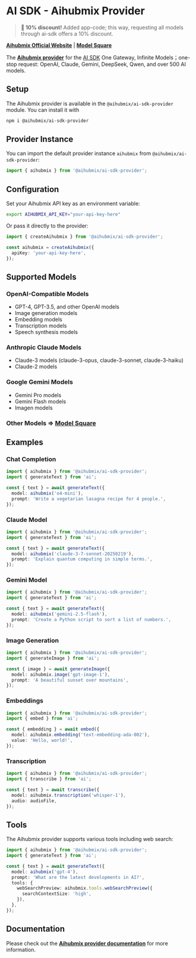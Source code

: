 # AI SDK - Aihubmix Provider

> **🎉 10% discount!**
Added app-code; this way, requesting all models through ai-sdk offers a 10% discount.

**[Aihubmix Official Website](https://aihubmix.com/)** | **[Model Square](https://aihubmix.com/models)**

The **[Aihubmix provider](https://ai-sdk.dev/providers/ai-sdk-providers/aihubmix)** for the [AI SDK](https://ai-sdk.dev/docs)
One Gateway, Infinite Models；one-stop request: OpenAI, Claude, Gemini, DeepSeek, Qwen, and over 500 AI models.

## Setup

The Aihubmix provider is available in the `@aihubmix/ai-sdk-provider` module. You can install it with

```bash
npm i @aihubmix/ai-sdk-provider
```

## Provider Instance

You can import the default provider instance `aihubmix` from `@aihubmix/ai-sdk-provider`:

```ts
import { aihubmix } from '@aihubmix/ai-sdk-provider';
```

## Configuration

Set your Aihubmix API key as an environment variable:

```bash
export AIHUBMIX_API_KEY="your-api-key-here"
```

Or pass it directly to the provider:

```ts
import { createAihubmix } from '@aihubmix/ai-sdk-provider';

const aihubmix = createAihubmix({
  apiKey: 'your-api-key-here',
});
```

## Supported Models

### OpenAI-Compatible Models

- GPT-4, GPT-3.5, and other OpenAI models
- Image generation models
- Embedding models
- Transcription models
- Speech synthesis models

### Anthropic Claude Models

- Claude-3 models (claude-3-opus, claude-3-sonnet, claude-3-haiku)
- Claude-2 models

### Google Gemini Models

- Gemini Pro models
- Gemini Flash models
- Imagen models

### Other Models => [Model Square](https://aihubmix.com/models)

## Examples

### Chat Completion

```ts
import { aihubmix } from '@aihubmix/ai-sdk-provider';
import { generateText } from 'ai';

const { text } = await generateText({
  model: aihubmix('o4-mini'),
  prompt: 'Write a vegetarian lasagna recipe for 4 people.',
});
```

### Claude Model

```ts
import { aihubmix } from '@aihubmix/ai-sdk-provider';
import { generateText } from 'ai';

const { text } = await generateText({
  model: aihubmix('claude-3-7-sonnet-20250219'),
  prompt: 'Explain quantum computing in simple terms.',
});
```

### Gemini Model

```ts
import { aihubmix } from '@aihubmix/ai-sdk-provider';
import { generateText } from 'ai';

const { text } = await generateText({
  model: aihubmix('gemini-2.5-flash'),
  prompt: 'Create a Python script to sort a list of numbers.',
});
```

### Image Generation

```ts
import { aihubmix } from '@aihubmix/ai-sdk-provider';
import { generateImage } from 'ai';

const { image } = await generateImage({
  model: aihubmix.image('gpt-image-1'),
  prompt: 'A beautiful sunset over mountains',
});
```

### Embeddings

```ts
import { aihubmix } from '@aihubmix/ai-sdk-provider';
import { embed } from 'ai';

const { embedding } = await embed({
  model: aihubmix.embedding('text-embedding-ada-002'),
  value: 'Hello, world!',
});
```

### Transcription

```ts
import { aihubmix } from '@aihubmix/ai-sdk-provider';
import { transcribe } from 'ai';

const { text } = await transcribe({
  model: aihubmix.transcription('whisper-1'),
  audio: audioFile,
});
```

## Tools

The Aihubmix provider supports various tools including web search:

```ts
import { aihubmix } from '@aihubmix/ai-sdk-provider';
import { generateText } from 'ai';

const { text } = await generateText({
  model: aihubmix('gpt-4'),
  prompt: 'What are the latest developments in AI?',
  tools: {
    webSearchPreview: aihubmix.tools.webSearchPreview({
      searchContextSize: 'high',
    }),
  },
});
```

## Documentation

Please check out the **[Aihubmix provider documentation](https://ai-sdk.dev/providers/ai-sdk-providers/aihubmix)** for more information.